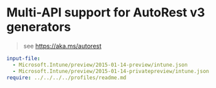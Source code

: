 # Multi-API support for AutoRest v3 generators

> see https://aka.ms/autorest

``` yaml $(enable-multi-api)
input-file:
  - Microsoft.Intune/preview/2015-01-14-preview/intune.json
  - Microsoft.Intune/preview/2015-01-14-privatepreview/intune.json
require: ../../../../profiles/readme.md
```
